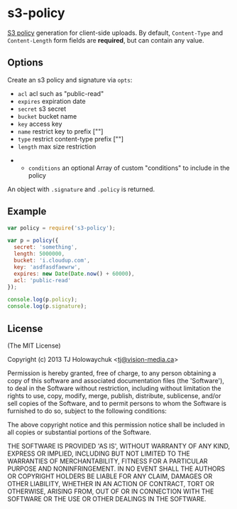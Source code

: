 
# s3-policy

  [S3 policy][] generation for client-side uploads. By default, `Content-Type` and
  `Content-Length` form fields are __required__, but can contain any value.

## Options

Create an s3 policy and signature via `opts`:

 - `acl` acl such as "public-read"
 - `expires` expiration date
 - `secret` s3 secret
 - `bucket` bucket name
 - `key` access key
 - `name` restrict key to prefix [""]
 - `type` restrict content-type prefix [""]
 - `length` max size restriction
 *  - `conditions` an optional Array of custom "conditions" to include in the policy

An object with `.signature` and `.policy` is returned.

## Example

```js
var policy = require('s3-policy');

var p = policy({
  secret: 'something',
  length: 5000000,
  bucket: 'i.cloudup.com',
  key: 'asdfasdfaewrw',
  expires: new Date(Date.now() + 60000),
  acl: 'public-read'
});

console.log(p.policy);
console.log(p.signature);
```

## License

(The MIT License)

Copyright (c) 2013 TJ Holowaychuk &lt;tj@vision-media.ca&gt;

Permission is hereby granted, free of charge, to any person obtaining
a copy of this software and associated documentation files (the
'Software'), to deal in the Software without restriction, including
without limitation the rights to use, copy, modify, merge, publish,
distribute, sublicense, and/or sell copies of the Software, and to
permit persons to whom the Software is furnished to do so, subject to
the following conditions:

The above copyright notice and this permission notice shall be
included in all copies or substantial portions of the Software.

THE SOFTWARE IS PROVIDED 'AS IS', WITHOUT WARRANTY OF ANY KIND,
EXPRESS OR IMPLIED, INCLUDING BUT NOT LIMITED TO THE WARRANTIES OF
MERCHANTABILITY, FITNESS FOR A PARTICULAR PURPOSE AND NONINFRINGEMENT.
IN NO EVENT SHALL THE AUTHORS OR COPYRIGHT HOLDERS BE LIABLE FOR ANY
CLAIM, DAMAGES OR OTHER LIABILITY, WHETHER IN AN ACTION OF CONTRACT,
TORT OR OTHERWISE, ARISING FROM, OUT OF OR IN CONNECTION WITH THE
SOFTWARE OR THE USE OR OTHER DEALINGS IN THE SOFTWARE.

[S3 policy]: http://docs.aws.amazon.com/AmazonS3/latest/dev/HTTPPOSTForms.html#HTTPPOSTConstructPolicy
